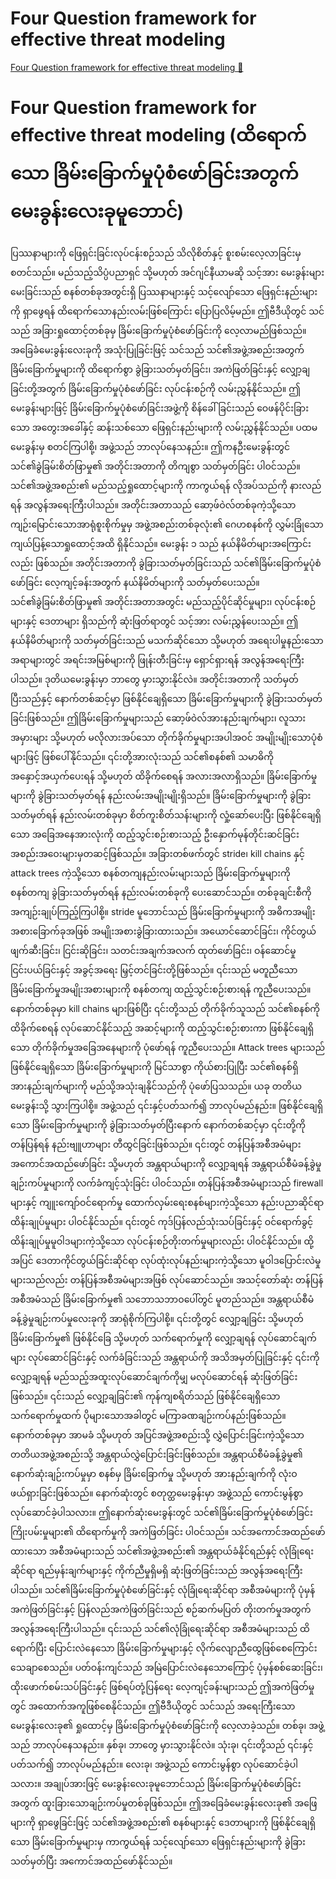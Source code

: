 # Four Question framework for effective threat modeling

[Four Question framework for effective threat modeling 🔗](https://www.coursera.org/learn/advanced-cybersecurity-concepts-and-capstone-project/lecture/sR6sO/four-question-framework-for-effective-threat-modeling)

# Four Question framework for effective threat modeling (ထိရောက်သော ခြိမ်းခြောက်မှုပုံစံဖော်ခြင်းအတွက် မေးခွန်းလေးခုမူဘောင်)

ပြဿနာများကို ဖြေရှင်းခြင်းလုပ်ငန်းစဉ်သည် သိလိုစိတ်နှင့် စူးစမ်းလေ့လာခြင်းမှ စတင်သည်။ မည်သည့်သိပ္ပံပညာရှင် သို့မဟုတ် အင်ဂျင်နီယာမဆို သင့်အား မေးခွန်းများမေးခြင်းသည် စနစ်တစ်ခုအတွင်းရှိ ပြဿနာများနှင့် သင့်လျော်သော ဖြေရှင်းနည်းများကို ရှာဖွေရန် ထိရောက်သောနည်းလမ်းဖြစ်ကြောင်း ပြောပြလိမ့်မည်။ ဤဗီဒီယိုတွင် သင်သည် အခြားရှုထောင့်တစ်ခုမှ ခြိမ်းခြောက်မှုပုံစံဖော်ခြင်းကို လေ့လာမည်ဖြစ်သည်။ အခြေခံမေးခွန်းလေးခုကို အသုံးပြုခြင်းဖြင့် သင်သည် သင်၏အဖွဲ့အစည်းအတွက် ခြိမ်းခြောက်မှုများကို ထိရောက်စွာ ခွဲခြားသတ်မှတ်ခြင်း၊ အကဲဖြတ်ခြင်းနှင့် လျှော့ချခြင်းတို့အတွက် ခြိမ်းခြောက်မှုပုံစံဖော်ခြင်း လုပ်ငန်းစဉ်ကို လမ်းညွှန်နိုင်သည်။ ဤမေးခွန်းများဖြင့် ခြိမ်းခြောက်မှုပုံစံဖော်ခြင်းအဖွဲ့ကို စိန်ခေါ်ခြင်းသည် ဝေဖန်ပိုင်းခြားသော အတွေးအခေါ်နှင့် ဆန်းသစ်သော ဖြေရှင်းနည်းများကို လမ်းညွှန်နိုင်သည်။ ပထမမေးခွန်းမှ စတင်ကြပါစို့၊ အဖွဲ့သည် ဘာလုပ်နေသနည်း။ ဤကနဦးမေးခွန်းတွင် သင်၏ခွဲခြမ်းစိတ်ဖြာမှု၏ အတိုင်းအတာကို တိကျစွာ သတ်မှတ်ခြင်း ပါဝင်သည်။ သင်၏အဖွဲ့အစည်း၏ မည်သည့်ရှုထောင့်များကို ကာကွယ်ရန် လိုအပ်သည်ကို နားလည်ရန် အလွန်အရေးကြီးပါသည်။ အတိုင်းအတာသည် ဆော့ဖ်ဝဲလ်တစ်ခုကဲ့သို့သော ကျဉ်းမြောင်းသောအာရုံစူးစိုက်မှုမှ အဖွဲ့အစည်းတစ်ခုလုံး၏ ဂေဟစနစ်ကို လွှမ်းခြုံသော ကျယ်ပြန့်သောရှုထောင့်အထိ ရှိနိုင်သည်။ မေးခွန်း ၁ သည် နယ်နိမိတ်များအကြောင်းလည်း ဖြစ်သည်။ အတိုင်းအတာကို ခွဲခြားသတ်မှတ်ခြင်းသည် သင်၏ခြိမ်းခြောက်မှုပုံစံဖော်ခြင်း လေ့ကျင့်ခန်းအတွက် နယ်နိမိတ်များကို သတ်မှတ်ပေးသည်။ သင်၏ခွဲခြမ်းစိတ်ဖြာမှု၏ အတိုင်းအတာအတွင်း မည်သည့်ပိုင်ဆိုင်မှုများ၊ လုပ်ငန်းစဉ်များနှင့် ဒေတာများ ရှိသည်ကို ဆုံးဖြတ်ရာတွင် သင့်အား လမ်းညွှန်ပေးသည်။ ဤနယ်နိမိတ်များကို သတ်မှတ်ခြင်းသည် မသက်ဆိုင်သော သို့မဟုတ် အရေးပါမှုနည်းသော အရာများတွင် အရင်းအမြစ်များကို ဖြုန်းတီးခြင်းမှ ရှောင်ရှားရန် အလွန်အရေးကြီးပါသည်။ ဒုတိယမေးခွန်းမှာ ဘာတွေ မှားသွားနိုင်လဲ။ အတိုင်းအတာကို သတ်မှတ်ပြီးသည်နှင့် နောက်တစ်ဆင့်မှာ ဖြစ်နိုင်ချေရှိသော ခြိမ်းခြောက်မှုများကို ခွဲခြားသတ်မှတ်ခြင်းဖြစ်သည်။ ဤခြိမ်းခြောက်မှုများသည် ဆော့ဖ်ဝဲလ်အားနည်းချက်များ၊ လူသားအမှားများ သို့မဟုတ် မလိုလားအပ်သော တိုက်ခိုက်မှုများအပါအဝင် အမျိုးမျိုးသောပုံစံများဖြင့် ဖြစ်ပေါ်နိုင်သည်။ ၎င်းတို့အားလုံးသည် သင်၏စနစ်၏ သမာဓိကို အနှောင့်အယှက်ပေးရန် သို့မဟုတ် ထိခိုက်စေရန် အလားအလာရှိသည်။ ခြိမ်းခြောက်မှုများကို ခွဲခြားသတ်မှတ်ရန် နည်းလမ်းအမျိုးမျိုးရှိသည်။ ခြိမ်းခြောက်မှုများကို ခွဲခြားသတ်မှတ်ရန် နည်းလမ်းတစ်ခုမှာ စိတ်ကူးစိတ်သန်းများကို လှုံ့ဆော်ပေးပြီး ဖြစ်နိုင်ချေရှိသော အခြေအနေအားလုံးကို ထည့်သွင်းစဉ်းစားသည့် ဦးနှောက်မုန်တိုင်းဆင်ခြင်း အစည်းအဝေးများမှတဆင့်ဖြစ်သည်။ အခြားတစ်ဖက်တွင် stride၊ kill chains နှင့် attack trees ကဲ့သို့သော စနစ်တကျနည်းလမ်းများသည် ခြိမ်းခြောက်မှုများကို စနစ်တကျ ခွဲခြားသတ်မှတ်ရန် နည်းလမ်းတစ်ခုကို ပေးဆောင်သည်။ တစ်ခုချင်းစီကို အကျဉ်းချုပ်ကြည့်ကြပါစို့။ stride မူဘောင်သည် ခြိမ်းခြောက်မှုများကို အဓိကအမျိုးအစားခြောက်ခုအဖြစ် အမျိုးအစားခွဲခြားထားသည်။ အယောင်ဆောင်ခြင်း၊ ကိုင်တွယ်ဖျက်ဆီးခြင်း၊ ငြင်းဆိုခြင်း၊ သတင်းအချက်အလက် ထုတ်ဖော်ခြင်း၊ ဝန်ဆောင်မှုငြင်းပယ်ခြင်းနှင့် အခွင့်အရေး မြှင့်တင်ခြင်းတို့ဖြစ်သည်။ ၎င်းသည် မတူညီသော ခြိမ်းခြောက်မှုအမျိုးအစားများကို စနစ်တကျ ထည့်သွင်းစဉ်းစားရန် ကူညီပေးသည်။ နောက်တစ်ခုမှာ kill chains များဖြစ်ပြီး ၎င်းတို့သည် တိုက်ခိုက်သူသည် သင်၏စနစ်ကို ထိခိုက်စေရန် လုပ်ဆောင်နိုင်သည့် အဆင့်များကို ထည့်သွင်းစဉ်းစားကာ ဖြစ်နိုင်ချေရှိသော တိုက်ခိုက်မှုအခြေအနေများကို ပုံဖော်ရန် ကူညီပေးသည်။ Attack trees များသည် ဖြစ်နိုင်ချေရှိသော ခြိမ်းခြောက်မှုများကို မြင်သာစွာ ကိုယ်စားပြုပြီး သင်၏စနစ်ရှိ အားနည်းချက်များကို မည်သို့အသုံးချနိုင်သည်ကို ပုံဖော်ပြသသည်။ ယခု တတိယမေးခွန်းသို့ သွားကြပါစို့။ အဖွဲ့သည် ၎င်းနှင့်ပတ်သက်၍ ဘာလုပ်မည်နည်း။ ဖြစ်နိုင်ချေရှိသော ခြိမ်းခြောက်မှုများကို ခွဲခြားသတ်မှတ်ပြီးနောက် နောက်တစ်ဆင့်မှာ ၎င်းတို့ကို တန်ပြန်ရန် နည်းဗျူဟာများ တီထွင်ခြင်းဖြစ်သည်။ ၎င်းတွင် တန်ပြန်အစီအမံများ အကောင်အထည်ဖော်ခြင်း သို့မဟုတ် အန္တရာယ်များကို လျှော့ချရန် အန္တရာယ်စီမံခန့်ခွဲမှုချဉ်းကပ်မှုများကို လက်ခံကျင့်သုံးခြင်း ပါဝင်သည်။ တန်ပြန်အစီအမံများသည် firewall များနှင့် ကျူးကျော်ဝင်ရောက်မှု ထောက်လှမ်းရေးစနစ်များကဲ့သို့သော နည်းပညာဆိုင်ရာ ထိန်းချုပ်မှုများ ပါဝင်နိုင်သည်။ ၎င်းတွင် ကုဒ်ပြန်လည်သုံးသပ်ခြင်းနှင့် ဝင်ရောက်ခွင့်ထိန်းချုပ်မှုမူဝါဒများကဲ့သို့သော လုပ်ငန်းစဉ်တိုးတက်မှုများလည်း ပါဝင်နိုင်သည်။ ထို့အပြင် ဒေတာကိုင်တွယ်ခြင်းဆိုင်ရာ လုပ်ထုံးလုပ်နည်းများကဲ့သို့သော မူဝါဒပြောင်းလဲမှုများသည်လည်း တန်ပြန်အစီအမံများအဖြစ် လုပ်ဆောင်သည်။ အသင့်တော်ဆုံး တန်ပြန်အစီအမံသည် ခြိမ်းခြောက်မှု၏ သဘောသဘာဝပေါ်တွင် မူတည်သည်။ အန္တရာယ်စီမံခန့်ခွဲမှုချဉ်းကပ်မှုလေးခုကို အာရုံစိုက်ကြပါစို့။ ၎င်းတို့တွင် လျှော့ချခြင်း သို့မဟုတ် ခြိမ်းခြောက်မှု၏ ဖြစ်နိုင်ခြေ သို့မဟုတ် သက်ရောက်မှုကို လျှော့ချရန် လုပ်ဆောင်ချက်များ လုပ်ဆောင်ခြင်းနှင့် လက်ခံခြင်းသည် အန္တရာယ်ကို အသိအမှတ်ပြုခြင်းနှင့် ၎င်းကို လျှော့ချရန် မည်သည့်အထူးလုပ်ဆောင်ချက်ကိုမျှ မလုပ်ဆောင်ရန် ဆုံးဖြတ်ခြင်းဖြစ်သည်။ ၎င်းသည် လျှော့ချခြင်း၏ ကုန်ကျစရိတ်သည် ဖြစ်နိုင်ချေရှိသော သက်ရောက်မှုထက် ပိုများသောအခါတွင် မကြာခဏချဉ်းကပ်နည်းဖြစ်သည်။ နောက်တစ်ခုမှာ အာမခံ သို့မဟုတ် အပြင်အဖွဲ့အစည်းသို့ လွှဲပြောင်းခြင်းကဲ့သို့သော တတိယအဖွဲ့အစည်းသို့ အန္တရာယ်လွှဲပြောင်းခြင်းဖြစ်သည်။ အန္တရာယ်စီမံခန့်ခွဲမှု၏ နောက်ဆုံးချဉ်းကပ်မှုမှာ စနစ်မှ ခြိမ်းခြောက်မှု သို့မဟုတ် အားနည်းချက်ကို လုံးဝဖယ်ရှားခြင်းဖြစ်သည်။ နောက်ဆုံးတွင် စတုတ္ထမေးခွန်းမှာ အဖွဲ့သည် ကောင်းမွန်စွာ လုပ်ဆောင်ခဲ့ပါသလား။ ဤနောက်ဆုံးမေးခွန်းတွင် သင်၏ခြိမ်းခြောက်မှုပုံစံဖော်ခြင်း ကြိုးပမ်းမှုများ၏ ထိရောက်မှုကို အကဲဖြတ်ခြင်း ပါဝင်သည်။ သင်အကောင်အထည်ဖော်ထားသော အစီအမံများသည် သင်၏အဖွဲ့အစည်း၏ အန္တရာယ်ခံနိုင်ရည်နှင့် လုံခြုံရေးဆိုင်ရာ ရည်မှန်းချက်များနှင့် ကိုက်ညီမှုရှိမရှိ ဆုံးဖြတ်ခြင်းသည် အလွန်အရေးကြီးပါသည်။ သင်၏ခြိမ်းခြောက်မှုပုံစံဖော်ခြင်းနှင့် လုံခြုံရေးဆိုင်ရာ အစီအမံများကို ပုံမှန်အကဲဖြတ်ခြင်းနှင့် ပြန်လည်အကဲဖြတ်ခြင်းသည် စဉ်ဆက်မပြတ် တိုးတက်မှုအတွက် အလွန်အရေးကြီးပါသည်။ ၎င်းသည် သင်၏လုံခြုံရေးဆိုင်ရာ အစီအမံများသည် ထိရောက်ပြီး ပြောင်းလဲနေသော ခြိမ်းခြောက်မှုများနှင့် လိုက်လျောညီထွေဖြစ်စေကြောင်း သေချာစေသည်။ ပတ်ဝန်းကျင်သည် အမြဲပြောင်းလဲနေသောကြောင့် ပုံမှန်စစ်ဆေးခြင်း၊ ထိုးဖောက်စမ်းသပ်ခြင်းနှင့် ဖြစ်ရပ်တုံ့ပြန်ရေး လေ့ကျင့်ခန်းများသည် ဤအကဲဖြတ်မှုတွင် အထောက်အကူဖြစ်စေနိုင်သည်။ ဤဗီဒီယိုတွင် သင်သည် အရေးကြီးသော မေးခွန်းလေးခု၏ ရှုထောင့်မှ ခြိမ်းခြောက်မှုပုံစံဖော်ခြင်းကို လေ့လာခဲ့သည်။ တစ်ခု၊ အဖွဲ့သည် ဘာလုပ်နေသနည်း။ နှစ်ခု၊ ဘာတွေ မှားသွားနိုင်လဲ။ သုံးခု၊ ၎င်းတို့သည် ၎င်းနှင့်ပတ်သက်၍ ဘာလုပ်မည်နည်း။ လေးခု၊ အဖွဲ့သည် ကောင်းမွန်စွာ လုပ်ဆောင်ခဲ့ပါသလား။ အချုပ်အားဖြင့် မေးခွန်းလေးခုမူဘောင်သည် ခြိမ်းခြောက်မှုပုံစံဖော်ခြင်းအတွက် ထူးခြားသောချဉ်းကပ်မှုတစ်ခုဖြစ်သည်။ ဤအခြေခံမေးခွန်းလေးခု၏ အဖြေများကို ရှာဖွေခြင်းဖြင့် သင်၏အဖွဲ့အစည်း၏ စနစ်များနှင့် ဒေတာများကို ဖြစ်နိုင်ချေရှိသော ခြိမ်းခြောက်မှုများမှ ကာကွယ်ရန် သင့်လျော်သော ဖြေရှင်းနည်းများကို ခွဲခြားသတ်မှတ်ပြီး အကောင်အထည်ဖော်နိုင်သည်။
